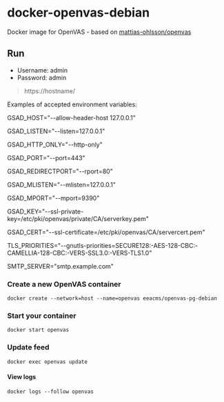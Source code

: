 # docker-openvas-debian

Docker image for OpenVAS - based on [mattias-ohlsson/openvas](https://hub.docker.com/r/mattiasohlsson/openvas/)
## Run

- Username: admin
- Password: admin

> https://hostname/

Examples of accepted environment variables:

GSAD_HOST="--allow-header-host 127.0.0.1" 

GSAD_LISTEN="--listen=127.0.0.1"

GSAD_HTTP_ONLY="--http-only"

GSAD_PORT="--port=443"

GSAD_REDIRECTPORT="--rport=80"

GSAD_MLISTEN="--mlisten=127.0.0.1"

GSAD_MPORT="--mport=9390"

GSAD_KEY="--ssl-private-key=/etc/pki/openvas/private/CA/serverkey.pem"

GSAD_CERT="--ssl-certificate=/etc/pki/openvas/CA/servercert.pem"

TLS_PRIORITIES="--gnutls-priorities=SECURE128:-AES-128-CBC:-CAMELLIA-128-CBC:-VERS-SSL3.0:-VERS-TLS1.0"

SMTP_SERVER="smtp.example.com"


### Create a new OpenVAS container

    docker create --network=host --name=openvas eeacms/openvas-pg-debian

### Start your container

    docker start openvas

### Update feed

    docker exec openvas update

#### View logs

    docker logs --follow openvas
